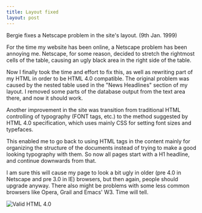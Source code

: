 ```yaml
---
title: Layout fixed
layout: post
---
```

Bergie fixes a Netscape problem in the site's layout. (9th Jan. 1999)

For the time my website has been online, a Netscape problem has been annoying me. Netscape, for some reason, decided to stretch the rightmost cells of the table, causing an ugly black area in the right side of the table.

Now I finally took the time and effort to fix this, as well as rewriting part of my HTML in order to be HTML 4.0 compatible. The original problem was caused by the nested table used in the "News Headlines" section of my layout. I removed some parts of the database output from the text area there, and now it should work.

Another improvement in the site was transition from traditional HTML controlling of typography (FONT tags, etc.) to the method suggested by HTML 4.0 specification, which uses mainly CSS for setting font sizes and typefaces.

This enabled me to go back to using HTML tags in the content mainly for organizing the structure of the documents instead of trying to make a good looking typography with them. So now all pages start with a H1 headline, and continue downwards from that.

I am sure this will cause my page to look a bit ugly in older (pre 4.0 in Netscape and pre 3.0 in IE) browsers, but then again, people should upgrade anyway. There also might be problems with some less common browsers like Opera, Grail and Emacs' W3. Time will tell.

![Valid HTML 4.0](http://web.archive.org/web/20010424054434im_/http://validator.w3.org/images/vh40.gif)
